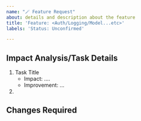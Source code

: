 ```yaml
---
name: "🪄 Feature Request"
about: details and description about the feature
title: 'Feature: <Auth/Logging/Model...etc>'
labels: 'Status: Unconfirmed'

---
```


## Impact Analysis/Task Details

1. Task Title
   - Impact: ....
   - Improvement: ...
2. 

## Changes Required
